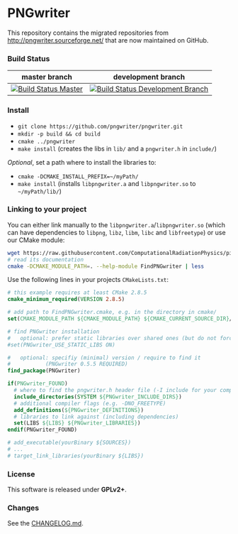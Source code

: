 PNGwriter
=========

This repository contains the migrated repositories from
  http://pngwriter.sourceforge.net/
that are now maintained on GitHub.

### Build Status

| master branch | development branch |
|:-------------:|:--------------------:|
| [![Build Status Master](https://travis-ci.org/pngwriter/pngwriter.png?branch=master)](https://travis-ci.org/pngwriter/pngwriter "master") | [![Build Status Development Branch](https://travis-ci.org/pngwriter/pngwriter.png?branch=dev)](https://travis-ci.org/pngwriter/pngwriter "development branch") |

### Install

- `git clone https://github.com/pngwriter/pngwriter.git`
- `mkdir -p build && cd build`
- `cmake ../pngwriter`
- `make install` (creates the libs in `lib/` and a `pngwriter.h` in `include/`)

*Optional*, set a path where to install the libraries to:
- `cmake -DCMAKE_INSTALL_PREFIX=~/myPath/`
- `make install`
  (installs `libpngwriter.a` and `libpngwriter.so` to `~/myPath/lib/`)

### Linking to your project

You can either link manually to the `libpngwriter.a`/`libpngwriter.so` (which can have dependencies to `libpng`, `libz`, `libm`, `libc` and `libfreetype`) or use our CMake module:

```bash
wget https://raw.githubusercontent.com/ComputationalRadiationPhysics/picongpu/dev/src/cmake/FindPNGwriter.cmake
# read its documentation
cmake -DCMAKE_MODULE_PATH=. --help-module FindPNGwriter | less
```

Use the following lines in your projects `CMakeLists.txt`:
```cmake
# this example requires at least CMake 2.8.5
cmake_minimum_required(VERSION 2.8.5)

# add path to FindPNGwriter.cmake, e.g. in the directory in cmake/
set(CMAKE_MODULE_PATH ${CMAKE_MODULE_PATH} ${CMAKE_CURRENT_SOURCE_DIR}/cmake/)

# find PNGwriter installation
#   optional: prefer static libraries over shared ones (but do not force them)
#set(PNGwriter_USE_STATIC_LIBS ON)

#   optional: specifiy (minimal) version / require to find it
#           (PNGwriter 0.5.5 REQUIRED)
find_package(PNGwriter)

if(PNGwriter_FOUND)
  # where to find the pngwriter.h header file (-I include for your compiler)
  include_directories(SYSTEM ${PNGwriter_INCLUDE_DIRS})
  # additional compiler flags (e.g. -DNO_FREETYPE)
  add_definitions(${PNGwriter_DEFINITIONS})
  # libraries to link against (including dependencies)
  set(LIBS ${LIBS} ${PNGwriter_LIBRARIES})
endif(PNGwriter_FOUND)

# add_executable(yourBinary ${SOURCES})
# ...
# target_link_libraries(yourBinary ${LIBS})
```

### License

This software is released under **GPLv2+**.

### Changes

See the [CHANGELOG.md](CHANGELOG.md).
